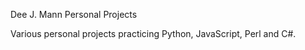 Dee J. Mann Personal Projects

Various personal projects practicing Python, JavaScript, Perl and C#.


<!---
DeeJaeMann/DeeJaeMann is a ✨ special ✨ repository because its `README.md` (this file) appears on your GitHub profile.
You can click the Preview link to take a look at your changes.
--->
